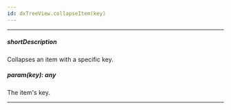 ```yaml
---
id: dxTreeView.collapseItem(key)
---
```

---
##### shortDescription
Collapses an item with a specific key.

##### param(key): any
The item's key.

---
